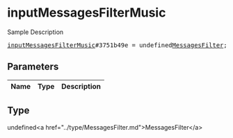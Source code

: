 # inputMessagesFilterMusic

Sample Description

<pre>
<a href="../constructor/inputMessagesFilterMusic.md">inputMessagesFilterMusic</a>#3751b49e = undefined<a href="../type/MessagesFilter.md">MessagesFilter</a>;
</pre>

## Parameters

| Name | Type | Description |
|------|:----:|-------------|

## Type

undefined&lt;a href=&#34;../type/MessagesFilter.md&#34;&gt;MessagesFilter&lt;/a&gt;
